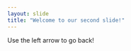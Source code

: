 ```yaml
---
layout: slide
title: "Welcome to our second slide!"
---
```

<Insert Irony>
Use the left arrow to go back!
